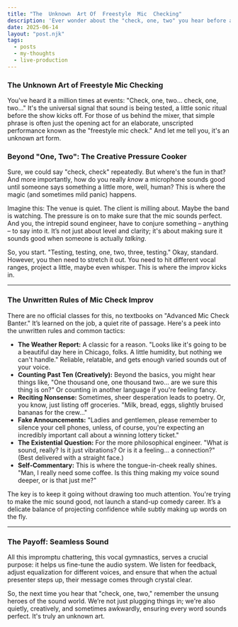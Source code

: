 ```yaml
---
title: "The  Unknown  Art Of  Freestyle  Mic  Checking"
description: 'Ever wonder about the "check, one, two" you hear before an event? This post dives into the surprisingly creative world of freestyle mic checking.'
date: 2025-06-14
layout: "post.njk"
tags:
  - posts
  - my-thoughts
  - live-production
---
```


### The Unknown Art of Freestyle Mic Checking

You've heard it a million times at events: "Check, one, two... check, one, two..." It's the universal signal that sound is being tested, a little sonic ritual before the show kicks off. For those of us behind the mixer, that simple phrase is often just the opening act for an elaborate, unscripted performance known as the "freestyle mic check." And let me tell you, it's an unknown art form.

### Beyond "One, Two": The Creative Pressure Cooker

Sure, we could say "check, check" repeatedly. But where's the fun in that? And more importantly, how do you really *know* a microphone sounds good until someone says something a little more, well, human? This is where the magic (and sometimes mild panic) happens.

Imagine this: The venue is quiet. The client is milling about. Maybe the band is watching. The pressure is on to make sure that the mic sounds perfect. And you, the intrepid sound engineer, have to conjure something – anything – to say into it. It’s not just about level and clarity; it's about making sure it sounds good when someone is actually *talking*.

So, you start. "Testing, testing, one, two, three, testing." Okay, standard. However, you then need to stretch it out. You need to hit different vocal ranges, project a little, maybe even whisper. This is where the improv kicks in.

---

### The Unwritten Rules of Mic Check Improv

There are no official classes for this, no textbooks on "Advanced Mic Check Banter." It’s learned on the job, a quiet rite of passage. Here's a peek into the unwritten rules and common tactics:

* **The Weather Report:** A classic for a reason. "Looks like it's going to be a beautiful day here in Chicago, folks. A little humidity, but nothing we can't handle." Reliable, relatable, and gets enough varied sounds out of your voice. 
* **Counting Past Ten (Creatively):** Beyond the basics, you might hear things like, "One thousand one, one thousand two... are we sure this thing is on?" Or counting in another language if you're feeling fancy. 
* **Reciting Nonsense:** Sometimes, sheer desperation leads to poetry. Or, you know, just listing off groceries. "Milk, bread, eggs, slightly bruised bananas for the crew..."
* **Fake Announcements:** "Ladies and gentlemen, please remember to silence your cell phones, unless, of course, you're expecting an incredibly important call about a winning lottery ticket." 
* **The Existential Question:** For the more philosophical engineer. "What *is* sound, really? Is it just vibrations? Or is it a feeling... a connection?" (Best delivered with a straight face.) 
* **Self-Commentary:** This is where the tongue-in-cheek really shines. "Man, I really need some coffee. Is this thing making my voice sound deeper, or is that just me?"

The key is to keep it going without drawing too much attention. You're trying to make the mic sound good, not launch a stand-up comedy career. It’s a delicate balance of projecting confidence while subtly making up words on the fly.

---

### The Payoff: Seamless Sound

All this impromptu chattering, this vocal gymnastics, serves a crucial purpose: it helps us fine-tune the audio system. We listen for feedback, adjust equalization for different voices, and ensure that when the actual presenter steps up, their message comes through crystal clear.

So, the next time you hear that "check, one, two," remember the unsung heroes of the sound world. We’re not just plugging things in; we're also quietly, creatively, and sometimes awkwardly, ensuring every word sounds perfect. It's truly an unknown art.